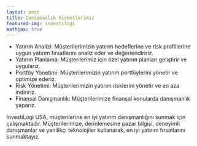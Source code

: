 ```yaml
---
layout: post
title: Danışmanlık hizmetlerimiz 
featured-img: investilogi
mathjax: true
---
```




<ul> <li>Yatırım Analizi: Müşterilerimizin yatırım hedeflerine ve risk profillerine uygun yatırım fırsatlarını analiz eder ve değerlendiririz.</li> <li>Yatırım Planlama: Müşterilerimiz için özel yatırım planları geliştirir ve uygularız.</li> <li>Portföy Yönetimi: Müşterilerimizin yatırım portföylerini yönetir ve optimize ederiz.</li> <li>Risk Yönetimi: Müşterilerimizin yatırım risklerini yönetir ve en aza indiririz.</li> <li>Finansal Danışmanlık: Müşterilerimize finansal konularda danışmanlık yaparız.</li> </ul>
<p>InvestiLogi USA, müşterilerine en iyi yatırım danışmanlığını sunmak için çalışmaktadır. Müşterilerimize, derinlemesine pazar bilgisi, deneyimli danışmanlar ve yenilikçi teknolojiler kullanarak, en iyi yatırım fırsatlarını sunmaktayız.</p>
